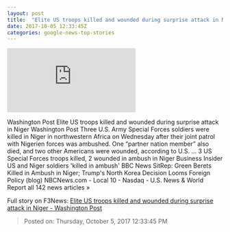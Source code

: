 ```yaml
---
layout: post
title:  "Elite US troops killed and wounded during surprise attack in Niger - Washington Post"
date: 2017-10-05 12:33:45Z
categories: google-news-top-stories
---
```


![Elite US troops killed and wounded during surprise attack in Niger - Washington Post](https://img.washingtonpost.com/pbox.php?url=http://img.washingtonpost.com/news/checkpoint/wp-content/uploads/sites/33/2017/10/Screen-Shot-2017-10-04-at-7.27.28-PM.png&w=1484&op=resize&opt=1&filter=antialias&t=20170517)

Washington Post Elite US troops killed and wounded during surprise attack in Niger Washington Post Three U.S. Army Special Forces soldiers were killed in Niger in northwestern Africa on Wednesday after their joint patrol with Nigerien forces was ambushed. One “partner nation member” also died, and two other Americans were wounded, according to U.S. ... 3 US Special Forces troops killed, 2 wounded in ambush in Niger Business Insider US and Niger soldiers 'killed in ambush' BBC News SitRep: Green Berets Killed in Ambush in Niger; Trump's North Korea Decision Looms Foreign Policy (blog) NBCNews.com - Local 10 - Nasdaq - U.S. News & World Report all 142 news articles »


Full story on F3News: [Elite US troops killed and wounded during surprise attack in Niger - Washington Post](http://www.f3nws.com/n/uPfnuE)

> Posted on: Thursday, October 5, 2017 12:33:45 PM
